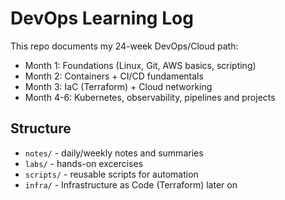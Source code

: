 # DevOps Learning Log

This repo documents my 24-week DevOps/Cloud path:
- Month 1: Foundations (Linux, Git, AWS basics, scripting)
- Month 2: Containers + CI/CD fundamentals
- Month 3: IaC (Terraform) + Cloud networking
- Month 4-6: Kubernetes, observability, pipelines and projects

## Structure
- `notes/` - daily/weekly notes and summaries
- `labs/` - hands-on excercises
- `scripts/` - reusable scripts for automation
- `infra/` - Infrastructure as Code (Terraform) later on

